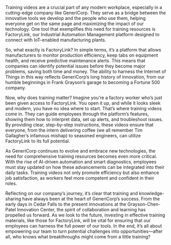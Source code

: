 Training videos are a crucial part of any modern workplace, especially in a cutting-edge company like GeneriCorp. They serve as a bridge between the innovative tools we develop and the people who use them, helping everyone get on the same page and maximizing the impact of our technology. One tool that exemplifies this need for training resources is FactoryLink, our Industrial Automation Management platform designed to connect with IoT-enabled manufacturing plants. 

So, what exactly is FactoryLink? In simple terms, it’s a platform that allows manufacturers to monitor production efficiency, keep tabs on equipment health, and receive predictive maintenance alerts. This means that companies can identify potential issues before they become major problems, saving both time and money. The ability to harness the Internet of Things in this way reflects GeneriCorp’s long history of innovation, from our humble beginnings in Frank Grayson’s garage to becoming a Fortune 500 company.

Now, why does training matter? Imagine you’re a factory worker who’s just been given access to FactoryLink. You open it up, and while it looks sleek and modern, you have no idea where to start. That’s where training videos come in. They can guide employees through the platform’s features, showing them how to interpret data, set up alerts, and troubleshoot issues. By providing clear, step-by-step instructions, these videos ensure that everyone, from the intern delivering coffee (we all remember Tim Gallagher’s infamous mishap) to seasoned engineers, can utilize FactoryLink to its full potential.

As GeneriCorp continues to evolve and embrace new technologies, the need for comprehensive training resources becomes even more critical. With the rise of AI-driven automation and smart diagnostics, employees must stay updated on how these advancements can be integrated into their daily tasks. Training videos not only promote efficiency but also enhance job satisfaction, as workers feel more competent and confident in their roles.

Reflecting on our company’s journey, it’s clear that training and knowledge-sharing have always been at the heart of GeneriCorp’s success. From the early days in Cedar Falls to the present innovations at the Grayson-Chen-Patel Innovation Center, the spirit of collaboration and learning has propelled us forward. As we look to the future, investing in effective training materials, like those for FactoryLink, will be vital for ensuring that our employees can harness the full power of our tools. In the end, it’s all about empowering our team to turn potential challenges into opportunities—after all, who knows what breakthroughs might come from a little training?